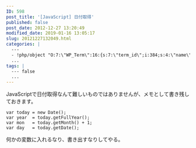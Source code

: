 ```yaml
---
ID: 598
post_title: '[JavaScript] 日付取得'
published: false
post_date: 2012-12-27 13:20:49
modified_date: 2019-01-16 13:05:17
slug: 20121227132049.html
categories: |
  ---
  - !php/object "O:7:\"WP_Term\":16:{s:7:\"term_id\";i:384;s:4:\"name\";s:10:\"JavaScript\";s:4:\"slug\";s:10:\"javascript\";s:10:\"term_group\";i:0;s:16:\"term_taxonomy_id\";i:402;s:8:\"taxonomy\";s:8:\"category\";s:11:\"description\";s:0:\"\";s:6:\"parent\";i:0;s:5:\"count\";i:53;s:6:\"filter\";s:3:\"raw\";s:6:\"cat_ID\";i:384;s:14:\"category_count\";i:53;s:20:\"category_description\";s:0:\"\";s:8:\"cat_name\";s:10:\"JavaScript\";s:17:\"category_nicename\";s:10:\"javascript\";s:15:\"category_parent\";i:0;}"
  ...
tags: |
  --- false
  ...
---
```

JavaScriptで日付取得なんて難しいものではありませんが、メモとして書き残しておきます。
<!--more-->

```
var today = new Date();
var year  = today.getFullYear();
var mon   = today.getMonth() + 1;
var day   = today.getDate();
```

何かの変数に入れるなり、書き出すなりしてやる。
